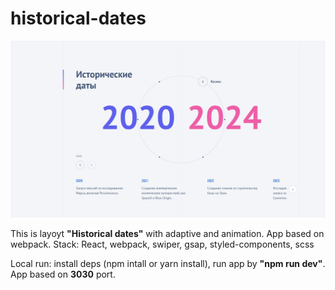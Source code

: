 # historical-dates

![Interface](interface.JPG)

This is layoyt __"Historical dates"__ with adaptive and animation. App based on webpack.
Stack: React, webpack, swiper, gsap, styled-components, scss 

Local run: install deps (npm intall or yarn install), run app by __"npm run dev"__. App based on **3030** port.
